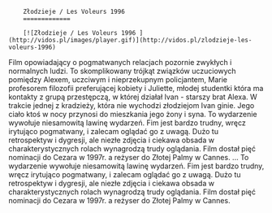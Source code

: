 
        Złodzieje / Les Voleurs 1996 
        =============
        
        [![Złodzieje / Les Voleurs 1996 ](http://vidos.pl/images/player.gif)](http://vidos.pl/zlodzieje-les-voleurs-1996)
        
        
 Film opowiadający o pogmatwanych relacjach pozornie zwykłych i normalnych ludzi. To skomplikowany trójkąt związków uczuciowych pomiędzy Alexem, uczciwym i nieprzekupnym policjantem, Marie profesorem filozofii preferującej kobiety i Juliette, młodej studentki która ma kontakty z grupą przestępczą, w której działał Ivan - starszy brat Alexa. W trakcie jednej z kradzieży, która nie wychodzi złodziejom Ivan ginie. Jego ciało ktoś w nocy przynosi do mieszkania jego żony i syna. To wydarzenie wywołuje niesamowitą lawinę wydarzeń. Fim jest bardzo trudny, wręcz irytująco pogmatwany, i zalecam oglądać go z uwagą. Dużo tu retrospektyw i dygresji, ale niezłe zdjęcia i ciekawa obsada w charakterystycznych rolach wynagrodzą trudy oglądania. Film dostał pięć nominacji do Cezara w 1997r. a reżyser do Złotej Palmy w Cannes.   ... To wydarzenie wywołuje niesamowitą lawinę wydarzeń. Fim jest bardzo trudny, wręcz irytująco pogmatwany, i zalecam oglądać go z uwagą. Dużo tu retrospektyw i dygresji, ale niezłe zdjęcia i ciekawa obsada w charakterystycznych rolach wynagrodzą trudy oglądania. Film dostał pięć nominacji do Cezara w 1997r. a reżyser do Złotej Palmy w Cannes.
    